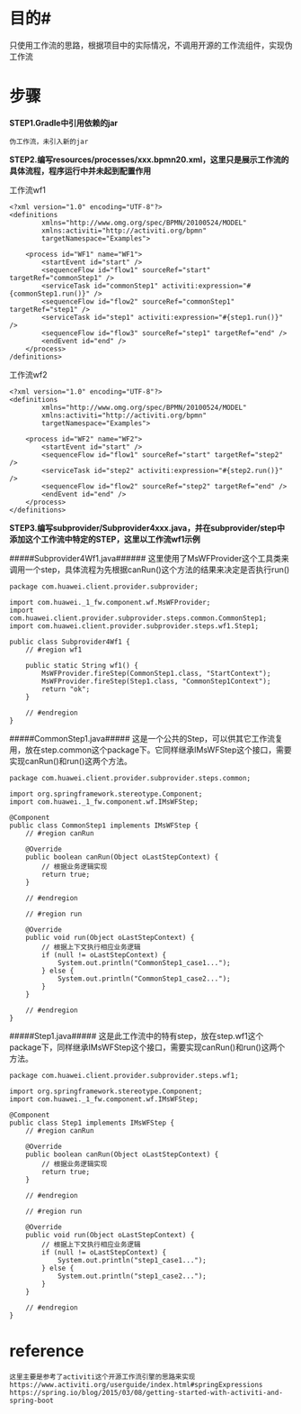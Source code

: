# 目的#

 只使用工作流的思路，根据项目中的实际情况，不调用开源的工作流组件，实现伪工作流
	
# 步骤 #

**STEP1.Gradle中引用依赖的jar**
	
	伪工作流，未引入新的jar

**STEP2.编写resources/processes/xxx.bpmn20.xml，这里只是展示工作流的具体流程，程序运行中并未起到配置作用**

工作流wf1	
	
	<?xml version="1.0" encoding="UTF-8"?>
	<definitions
	        xmlns="http://www.omg.org/spec/BPMN/20100524/MODEL"
	        xmlns:activiti="http://activiti.org/bpmn"
	        targetNamespace="Examples">

    	<process id="WF1" name="WF1">
	        <startEvent id="start" />
	        <sequenceFlow id="flow1" sourceRef="start" targetRef="commonStep1" />
	        <serviceTask id="commonStep1" activiti:expression="#{commonStep1.run()}" />
	        <sequenceFlow id="flow2" sourceRef="commonStep1" targetRef="step1" />
	        <serviceTask id="step1" activiti:expression="#{step1.run()}" />
	        <sequenceFlow id="flow3" sourceRef="step1" targetRef="end" />
	        <endEvent id="end" />
    	</process>
	/definitions>
	
工作流wf2

	<?xml version="1.0" encoding="UTF-8"?>
	<definitions
	        xmlns="http://www.omg.org/spec/BPMN/20100524/MODEL"
	        xmlns:activiti="http://activiti.org/bpmn"
	        targetNamespace="Examples">

    	<process id="WF2" name="WF2">
	        <startEvent id="start" />
	        <sequenceFlow id="flow1" sourceRef="start" targetRef="step2" />
	        <serviceTask id="step2" activiti:expression="#{step2.run()}" />
	        <sequenceFlow id="flow2" sourceRef="step2" targetRef="end" />
        	<endEvent id="end" />
    	</process>
	</definitions>
	
**STEP3.编写subprovider/Subprovider4xxx.java，并在subprovider/step中添加这个工作流中特定的STEP，这里以工作流wf1示例**

#####Subprovider4Wf1.java######
这里使用了MsWFProvider这个工具类来调用一个step，具体流程为先根据canRun()这个方法的结果来决定是否执行run()
	
	package com.huawei.client.provider.subprovider;

	import com.huawei._1_fw.component.wf.MsWFProvider;
	import com.huawei.client.provider.subprovider.steps.common.CommonStep1;
	import com.huawei.client.provider.subprovider.steps.wf1.Step1;

	public class Subprovider4Wf1 {
		// #region wf1
	
		public static String wf1() {
			MsWFProvider.fireStep(CommonStep1.class, "StartContext");
			MsWFProvider.fireStep(Step1.class, "CommonStep1Context");
			return "ok";
		}

		// #endregion
	}

#####CommonStep1.java#####
这是一个公共的Step，可以供其它工作流复用，放在step.common这个package下。它同样继承IMsWFStep这个接口，需要实现canRun()和run()这两个方法。

	package com.huawei.client.provider.subprovider.steps.common;

	import org.springframework.stereotype.Component;
	import com.huawei._1_fw.component.wf.IMsWFStep;
	
	@Component
	public class CommonStep1 implements IMsWFStep {
		// #region canRun
	
		@Override
		public boolean canRun(Object oLastStepContext) {
			// 根据业务逻辑实现
			return true;
		}
	
		// #endregion
	
		// #region run
	
		@Override
		public void run(Object oLastStepContext) {
			// 根据上下文执行相应业务逻辑
			if (null != oLastStepContext) {
				System.out.println("CommonStep1_case1...");
			} else {
				System.out.println("CommonStep1_case2...");
			}
		}
	
		// #endregion
	}


#####Step1.java#####
这是此工作流中的特有step，放在step.wf1这个package下，同样继承IMsWFStep这个接口，需要实现canRun()和run()这两个方法。

	package com.huawei.client.provider.subprovider.steps.wf1;

	import org.springframework.stereotype.Component;
	import com.huawei._1_fw.component.wf.IMsWFStep;

	@Component
	public class Step1 implements IMsWFStep {
		// #region canRun
	
		@Override
		public boolean canRun(Object oLastStepContext) {
			// 根据业务逻辑实现
			return true;
		}
	
		// #endregion
	
		// #region run
	
		@Override
		public void run(Object oLastStepContext) {
			// 根据上下文执行相应业务逻辑
			if (null != oLastStepContext) {
				System.out.println("step1_case1...");
			} else {
				System.out.println("step1_case2...");
			}
		}
	
		// #endregion
	}

# reference #
	
	这里主要是参考了activiti这个开源工作流引擎的思路来实现
	https://www.activiti.org/userguide/index.html#springExpressions
	https://spring.io/blog/2015/03/08/getting-started-with-activiti-and-spring-boot
	

